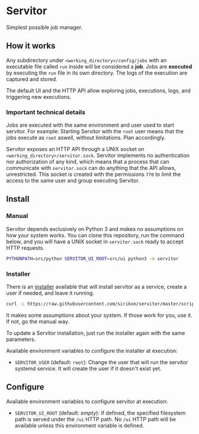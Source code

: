 # Servitor

Simplest possible job manager.

## How it works

Any subdirectory under `<working_directory>/config/jobs` with an executable file called `run` inside will be considered a **job**. Jobs are **executed** by executing the `run` file in its own directory. The logs of the execution are captured and stored.

The default UI and the HTTP API allow exploring jobs, executions, logs, and triggering new executions.

### Important technical details

Jobs are executed with the same environment and user used to start servitor. For example: Starting Servitor with the `root` user means that the jobs execute as `root` aswell, without limitations. Plan accordingly.

Servitor exposes an HTTP API through a UNIX socket on `<working_directory>/servitor.sock`. Servitor implements no authentication nor authorization of any kind, which means that a process that can communicate with `servitor.sock` can do anything that the API allows, unrestricted. This socket is created with the permissions `770` to limit the access to the same user and group executing Servitor.

## Install

### Manual

Servitor depends exclusively on Python 3 and makes no assumptions on how your system works. You can clone this repository, run the command below, and you will have a UNIX socket in `servitor.sock` ready to accept HTTP requests.

```bash
PYTHONPATH=src/python SERVITOR_UI_ROOT=src/ui python3 -m servitor
```

### Installer

There is an [installer](./scripts/servitor-installer.sh) available that will install servitor as a service, create a user if needed, and leave it running.

```bash
curl -L https://raw.githubusercontent.com/sirikon/servitor/master/scripts/servitor-installer.sh | bash
```

It makes some assumptions about your system. If those work for you, use it. If not, go the manual way.

To update a Servitor installation, just run the installer again with the same parameters.

Available environment variables to configure the installer at execution:

- `SERVITOR_USER` (default: `root`): Change the user that will run the servitor systemd service. It will create the user if it doesn't exist yet.

## Configure

Available environment variables to configure servitor at execution:

- `SERVITOR_UI_ROOT` (default: _empty_): If defined, the specified filesystem path is served under the `/ui` HTTP path. No `/ui` HTTP path will be available unless this environment variable is defined.
